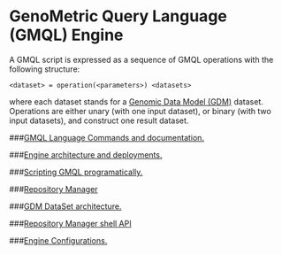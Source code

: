 
GenoMetric Query Language (GMQL) Engine
=======================================

A GMQL script is expressed as a sequence of GMQL operations with the following structure:
```
<dataset> = operation(<parameters>) <datasets>
```
where each dataset stands for a [Genomic Data Model (GDM)](docs/GDM_DS_Structure.md) dataset. Operations are either unary (with one input dataset), or binary (with two input datasets), and construct one result dataset.

###[GMQL Language Commands and documentation.](http://www.bioinformatics.deib.polimi.it/genomic_computing/GMQL/doc/GMQL_V2_manual.pdf)

###[Engine architecture and deployments.](docs/gmql_architecture.md)

###[Scripting GMQL programatically.](docs/GMQL_APIs.md)

###[Repository Manager](GMQL-Repository/README.md)

###[GDM DataSet architecture.](docs/GDM_DS_Structure.md)

###[Repository Manager shell API](docs/SHELL_API.md)

###[Engine Configurations.](docs/Configutations.md)
